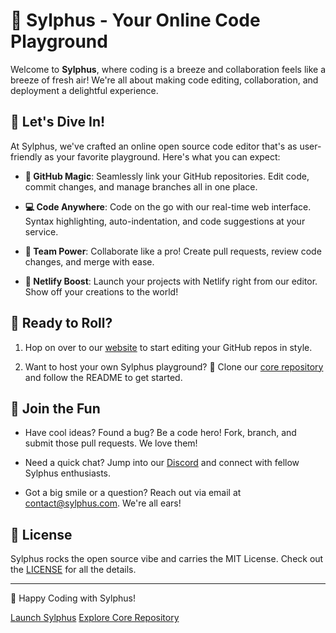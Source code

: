 # 🚀 Sylphus - Your Online Code Playground

Welcome to **Sylphus**, where coding is a breeze and collaboration feels like a breeze of fresh air! We're all about making code editing, collaboration, and deployment a delightful experience.

## 🎉 Let's Dive In!

At Sylphus, we've crafted an online open source code editor that's as user-friendly as your favorite playground. Here's what you can expect:

- **🔗 GitHub Magic**: Seamlessly link your GitHub repositories. Edit code, commit changes, and manage branches all in one place.

- **💻 Code Anywhere**: Code on the go with our real-time web interface. Syntax highlighting, auto-indentation, and code suggestions at your service.

- **🤝 Team Power**: Collaborate like a pro! Create pull requests, review code changes, and merge with ease.

- **🚀 Netlify Boost**: Launch your projects with Netlify right from our editor. Show off your creations to the world!

## 🚀 Ready to Roll?

1. Hop on over to our [website](https://firescryptgithubio.adhvaithprasad.repl.co/) to start editing your GitHub repos in style.

2. Want to host your own Sylphus playground? 🚀 Clone our [core repository](https://github.com/sylphus-com/core) and follow the README to get started.

## 💃 Join the Fun

- Have cool ideas? Found a bug? Be a code hero! Fork, branch, and submit those pull requests. We love them!

- Need a quick chat? Jump into our [Discord](https://discord.gg/sylphus) and connect with fellow Sylphus enthusiasts.

- Got a big smile or a question? Reach out via email at contact@sylphus.com. We're all ears!

## 📜 License

Sylphus rocks the open source vibe and carries the MIT License. Check out the [LICENSE](LICENSE) for all the details.

---

🌟 Happy Coding with Sylphus!

[Launch Sylphus](https://firescryptgithubio.adhvaithprasad.repl.co/)
[Explore Core Repository](https://github.com/sylphus-com/core)
